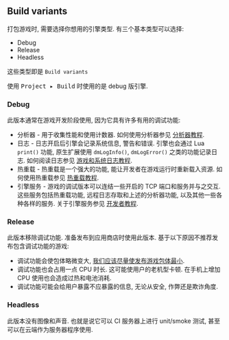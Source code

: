## Build variants

打包游戏时, 需要选择你想用的引擎类型. 有三个基本类型可以选择:

  * Debug
  * Release
  * Headless

这些类型即是 `Build variants`

<div class='sidenote' markdown='1'>
使用 <kbd>Project ▸ Build</kbd> 时使用的是 debug 版引擎.
</div>

### Debug

此版本通常在游戏开发阶段使用, 因为它具有许多有用的调试功能:

* 分析器 - 用于收集性能和使用计数器. 如何使用分析器参见 [分析器教程](/manuals/profiling/).
* 日志 - 日志开启后引擎会记录系统信息, 警告和错误. 引擎也会通过 Lua `print()` 功能, 原生扩展使用 `dmLogInfo()`, `dmLogError()` 之类的功能记录日志. 如何阅读日志参见 [游戏和系统日志教程](https://defold.com/manuals/debugging-game-and-system-logs/).
* 热重载 - 热重载是一个强大的功能, 能让开发者在游戏运行时重新载入资源. 如何使用热重载参见 [热重载教程](https://defold.com/manuals/hot-reload/).
* 引擎服务 - 游戏的调试版本可以连结一些开启的 TCP 端口和服务并与之交互. 这些服务包括热重载功能, 远程日志存取和上述的分析器功能, 以及其他一些各种各样的服务. 关于引擎服务参见 [开发者教程](https://github.com/defold/defold/blob/dev/engine/docs/DEBUG_PORTS_AND_SERVICES.md).

### Release

此版本移除调试功能. 准备发布到应用商店时使用此版本. 基于以下原因不推荐发布包含调试功能的游戏:

* 调试功能会使包体略微变大, [我们应该尽量使发布游戏包体最小](https://defold.com/manuals/optimization/#optimize-application-size).
* 调试功能也会占用一点 CPU 时长. 这可能使用户的老机型卡顿. 在手机上增加 CPU 使用也会造成过热和电池消耗.
* 调试功能可能会给用户暴露不应暴露的信息, 无论从安全, 作弊还是欺诈角度.

### Headless

此版本没有图像和声音. 也就是说它可以 CI 服务器上进行 unit/smoke 测试, 甚至可以在云端作为服务器程序使用.
